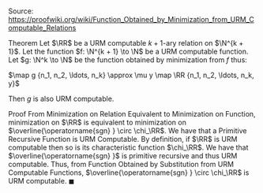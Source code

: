 # 

Source: https://proofwiki.org/wiki/Function_Obtained_by_Minimization_from_URM_Computable_Relations

Theorem
Let $\RR$ be a URM computable $k+1$-ary relation on $\N^{k + 1}$.
Let the function $f: \N^{k + 1} \to \N$ be a URM computable function.
Let $g: \N^k \to \N$ be the function obtained by minimization from $f$ thus:

$\map g {n_1, n_2, \ldots, n_k} \approx \mu y \map \RR {n_1, n_2, \ldots, n_k, y}$

Then $g$ is also URM computable.


Proof
From Minimization on Relation Equivalent to Minimization on Function, minimization on $\RR$ is equivalent to minimization on $\overline{\operatorname{sgn} } \circ \chi_\RR$.
We have that a Primitive Recursive Function is URM Computable.
By definition, if $\RR$ is URM computable then so is its characteristic function $\chi_\RR$.
We have that $\overline{\operatorname{sgn} }$ is primitive recursive and thus URM computable.
Thus, from Function Obtained by Substitution from URM Computable Functions, $\overline{\operatorname{sgn} } \circ \chi_\RR$ is URM computable.
$\blacksquare$





